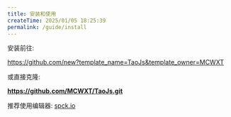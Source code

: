 ```yaml
---
title: 安装和使用
createTime: 2025/01/05 18:25:39
permalink: /guide/install
---
```


安装前往:

<https://github.com/new?template_name=TaoJs&template_owner=MCWXT>

或直接克隆:

**https://github.com/MCWXT/TaoJs.git**

推荐使用编辑器: [spck.io](https://m.apkpure.com/cn/spck-editor-git-client/io.spck)
